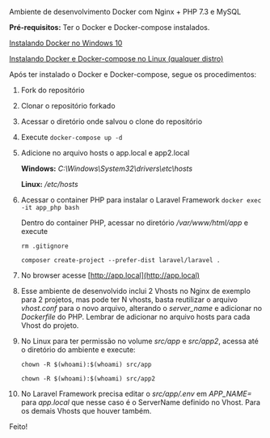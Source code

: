 
Ambiente de desenvolvimento Docker com Nginx + PHP 7.3 e MySQL

**Pré-requisitos:** Ter o Docker e Docker-compose instalados.


[Instalando Docker no Windows 10](https://mundodacomputacaointegral.blogspot.com/2019/10/instalando-o-docker-no-windows.html)

[Instalando Docker e Docker-compose no Linux (qualquer distro)](https://mundodacomputacaointegral.blogspot.com/2019/10/instalando-docker-e-docker-compose-no-Linux.html)

Após ter instalado o Docker e Docker-compose, segue os procedimentos: 

1. Fork do repositório

2. Clonar o repositório forkado

3. Acessar o diretório onde salvou o clone do repositório

4. Execute `docker-compose up -d`

5. Adicione no arquivo hosts o app.local e app2.local

   **Windows:** _C:\Windows\System32\drivers\etc\hosts_

   **Linux:** _/etc/hosts_
   
6. Acessar o container PHP para instalar o Laravel Framework
   `docker exec -it app_php bash`
   
   Dentro do container PHP, acessar no diretório _/var/www/html/app_ e execute 

   `rm .gitignore`

   `composer create-project --prefer-dist laravel/laravel .`
   
7. No browser acesse [http://app.local](http://app.local)

8. Esse ambiente de desenvolvido inclui 2 Vhosts no Nginx de exemplo para 2 projetos, mas pode ter N vhosts, basta reutilizar o arquivo _vhost.conf_ para o novo arquivo, alterando o _server_name_ e adicionar no _Dockerfile_ do PHP. Lembrar de adicionar no arquivo hosts para cada Vhost do projeto.

9. No Linux para ter permissão no volume _src/app_ e _src/app2_, acessa até o diretório do ambiente e execute:

   `chown -R $(whoami):$(whoami) src/app` 

   `chown -R $(whoami):$(whoami) src/app2`
  
10. No Laravel Framework precisa editar o _src/app/.env_ em _APP_NAME=_ para _app.local_ que nesse caso é o ServerName definido no Vhost. Para os demais Vhosts que houver também.

Feito!


